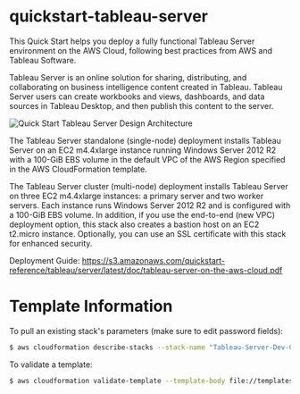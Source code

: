 # quickstart-tableau-server

This Quick Start helps you deploy a fully functional Tableau Server environment on the AWS Cloud, following best practices from AWS and Tableau Software.

Tableau Server is an online solution for sharing, distributing, and collaborating on business intelligence content created in Tableau. Tableau Server users can create workbooks and views, dashboards, and data sources in Tableau Desktop, and then publish this content to the server.

![Quick Start Tableau Server Design Architecture](https://d3ulk6ur3a3ha.cloudfront.net/partner-network/QuickStart/datasheets/tableau-server-architecture-on-aws-cluster.png)

The Tableau Server standalone (single-node) deployment installs Tableau Server on an EC2 m4.4xlarge instance running Windows Server 2012 R2 with a 100-GiB EBS volume in the default VPC of the AWS Region specified in the AWS CloudFormation template.

The Tableau Server cluster (multi-node) deployment installs Tableau Server on three EC2 m4.4xlarge instances: a primary server and two worker servers. Each instance runs Windows Server 2012 R2 and is configured with a 100-GiB EBS volume. In addition, if you use the end-to-end (new VPC) deployment option, this stack also creates a bastion host on an EC2 t2.micro instance. Optionally, you can use an SSL certificate with this stack for enhanced security.


Deployment Guide: https://s3.amazonaws.com/quickstart-reference/tableau/server/latest/doc/tableau-server-on-the-aws-cloud.pdf


# Template Information

To pull an existing stack's parameters (make sure to edit password fields):

```bash
$ aws cloudformation describe-stacks --stack-name "Tableau-Server-Dev-Cf-7" --profile outra-dev | jq '.Stacks[0].Parameters' > templates/some-emv.json
```

To validate a template:

```bash
$ aws cloudformation validate-template --template-body file://templates/tableau-single-server.template
```
